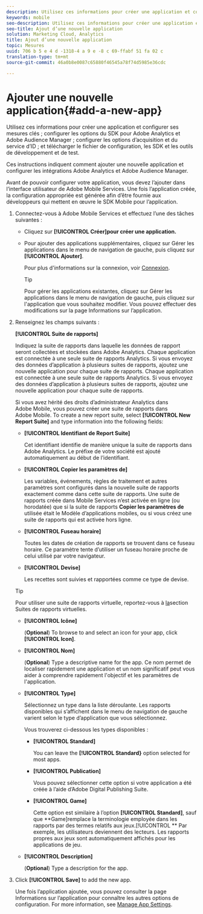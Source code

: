 ```yaml
---
description: Utilisez ces informations pour créer une application et configurer ses mesures clés ; configurer les options du SDK pour Adobe Analytics et Adobe Audience Manager ; configurer les options d’acquisition et du service d’ID ; et télécharger le fichier de configuration, les SDK et les outils de développement et de test.
keywords: mobile
seo-description: Utilisez ces informations pour créer une application et configurer ses mesures clés ; configurer les options du SDK pour Adobe Analytics et Adobe Audience Manager ; configurer les options d’acquisition et du service d’ID ; et télécharger le fichier de configuration, les SDK et les outils de développement et de test.
seo-title: Ajout d’une nouvelle application
solution: Marketing Cloud, Analytics
title: Ajout d’une nouvelle application
topic: Mesures
uuid: 706 b 5 e 4 d -1318-4 a 9 e -8 c 69-ffabf 51 fa 02 c
translation-type: tm+mt
source-git-commit: 46a0b8e0087c65880f46545a78f74d5985e36cdc

---
```



# Ajouter une nouvelle application{#add-a-new-app}

Utilisez ces informations pour créer une application et configurer ses mesures clés ; configurer les options du SDK pour Adobe Analytics et Adobe Audience Manager ; configurer les options d’acquisition et du service d’ID ; et télécharger le fichier de configuration, les SDK et les outils de développement et de test.

Ces instructions indiquent comment ajouter une nouvelle application et configurer les intégrations Adobe Analytics et Adobe Audience Manager.

Avant de pouvoir configurer votre application, vous devez l’ajouter dans l’interface utilisateur de Adobe Mobile Services. Une fois l’application créée, la configuration appropriée est générée afin d’être fournie aux développeurs qui mettent en œuvre le SDK Mobile pour l’application.

1. Connectez-vous à Adobe Mobile Services et effectuez l’une des tâches suivantes : 

   * Cliquez sur **[!UICONTROL Créer]pour créer une application.**
   * Pour ajouter des applications supplémentaires, cliquez sur Gérer les applications dans le menu de navigation de gauche, puis cliquez sur **[!UICONTROL Ajouter]**.

      Pour plus d'informations sur la connexion, voir [Connexion](/help/using/gs/gs-signin.md).

      >[!TIP]
      >
      >Pour gérer les applications existantes, cliquez sur Gérer les applications dans le menu de navigation de gauche, puis cliquez sur l'application que vous souhaitez modifier. Vous pouvez effectuer des modifications sur la page Informations sur l’application.

1. Renseignez les champs suivants :

   **[!UICONTROL Suite de rapports]**

   Indiquez la suite de rapports dans laquelle les données de rapport seront collectées et stockées dans Adobe Analytics. Chaque application est connectée à une seule suite de rapports Analytics. Si vous envoyez des données d’application à plusieurs suites de rapports, ajoutez une nouvelle application pour chaque suite de rapports. Chaque application est connectée à une seule suite de rapports Analytics. Si vous envoyez des données d’application à plusieurs suites de rapports, ajoutez une nouvelle application pour chaque suite de rapports.

   Si vous avez hérité des droits d’administrateur Analytics dans Adobe Mobile, vous pouvez créer une suite de rapports dans Adobe Mobile. To create a new report suite, select **[!UICONTROL New Report Suite]** and type information into the following fields:

   * **[!UICONTROL Identifiant de Report Suite]**

      Cet identifiant identifie de manière unique la suite de rapports dans Adobe Analytics. Le préfixe de votre société est ajouté automatiquement au début de l’identifiant.

   * **[!UICONTROL Copier les paramètres de]**

      Les variables, événements, règles de traitement et autres paramètres sont configurés dans la nouvelle suite de rapports exactement comme dans cette suite de rapports. Une suite de rapports créée dans Mobile Services n’est activée en ligne (ou horodatée) que si la suite de rapports **Copier les paramètres de** utilisée était le Modèle d’applications mobiles, ou si vous créez une suite de rapports qui est activée hors ligne.

   * **[!UICONTROL Fuseau horaire]**

      Toutes les dates de création de rapports se trouvent dans ce fuseau horaire. Ce paramètre tente d’utiliser un fuseau horaire proche de celui utilisé par votre navigateur.

   * **[!UICONTROL Devise]**

      Les recettes sont suivies et rapportées comme ce type de devise.
   >[!TIP]
   >
   >Pour utiliser une suite de rapports virtuelle, reportez-vous à [la](/help/using/manage-apps/c-mob-vrs.md)section Suites de rapports virtuelles.

   * **[!UICONTROL Icône]**

      (**Optional**) To browse to and select an icon for your app, click **[!UICONTROL Icon]**.

   * **[!UICONTROL Nom]**

      (**Optional**) Type a descriptive name for the app. Ce nom permet de localiser rapidement une application et un nom significatif peut vous aider à comprendre rapidement l'objectif et les paramètres de l'application.

   * **[!UICONTROL Type]**

      Sélectionnez un type dans la liste déroulante. Les rapports disponibles qui s’affichent dans le menu de navigation de gauche varient selon le type d’application que vous sélectionnez.

      Vous trouverez ci-dessous les types disponibles :

      * **[!UICONTROL Standard]**

         You can leave the **[!UICONTROL Standard}** option selected for most apps.

      * **[!UICONTROL Publication]**

         Vous pouvez sélectionner cette option si votre application a été créée à l’aide d’Adobe Digital Publishing Suite.

      * **[!UICONTROL Game]**

         Cette option est similaire à l’option **[!UICONTROL Standard]**, sauf que **Game]remplace la terminologie employée dans les rapports par des termes relatifs aux jeux.[!UICONTROL ** Par exemple, les utilisateurs deviennent des lecteurs. Les rapports propres aux jeux sont automatiquement affichés pour les applications de jeu.
   * **[!UICONTROL Description]**

      (**Optional**) Type a description for the app.



1. Click **[!UICONTROL Save]** to add the new app.

   Une fois l’application ajoutée, vous pouvez consulter la page Informations sur l’application pour connaître les autres options de configuration. For more information, see [Manage App Settings](/help/using/c-manage-app-settings/c-manage-app-settings.md).
